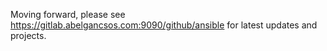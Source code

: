 Moving forward, please see https://gitlab.abelgancsos.com:9090/github/ansible for latest updates and projects.
